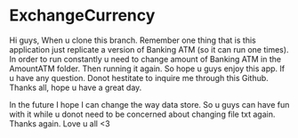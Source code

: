 # ExchangeCurrency
Hi guys, When u clone this branch. Remember one thing that is this application just replicate a version of Banking ATM (so it can run one times).
In order to run constantly u need to change amount of Banking ATM in the AmountATM folder. Then running it again.
So hope u guys enjoy this app. If u have any question. Donot hestitate to inquire me through this Github. Thanks all, hope u have a great day.

In the future I hope I can change the way data store. So u guys can have fun with it while u donot need to be concerned about changing file txt again.
Thanks again. Love u all <3

